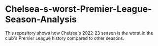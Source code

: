 # Chelsea-s-worst-Premier-League-Season-Analysis
This repository shows how Chelsea's 2022-23 season is the worst in the club's Premier League history compared to other seasons.
